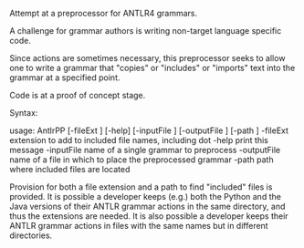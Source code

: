 Attempt at a preprocessor for ANTLR4 grammars.

A challenge for grammar authors is writing non-target language specific code.

Since actions are sometimes necessary, this preprocessor seeks to allow one
to write a grammar that "copies" or "includes" or "imports" text into the
grammar at a specified point.

Code is at a proof of concept stage.

Syntax:

usage: AntlrPP [-fileExt <arg>] [-help] [-inputFile <arg>] [-outputFile
       <arg>] [-path <arg>]
 -fileExt <arg>      extension to add to included file names, including
                     dot
 -help               print this message
 -inputFile <arg>    name of a single grammar to preprocess
 -outputFile <arg>   name of a file in which to place the preprocessed
                     grammar
 -path <arg>         path where included files are located

Provision for both a file extension and a path to find "included" files
is provided.  It is possible a developer keeps (e.g.) both the Python and
the Java versions of their ANTLR grammar actions in the same directory,
and thus the extensions are needed.  It is also possible a developer keeps
their ANTLR grammar actions in files with the same names but in different
directories.

